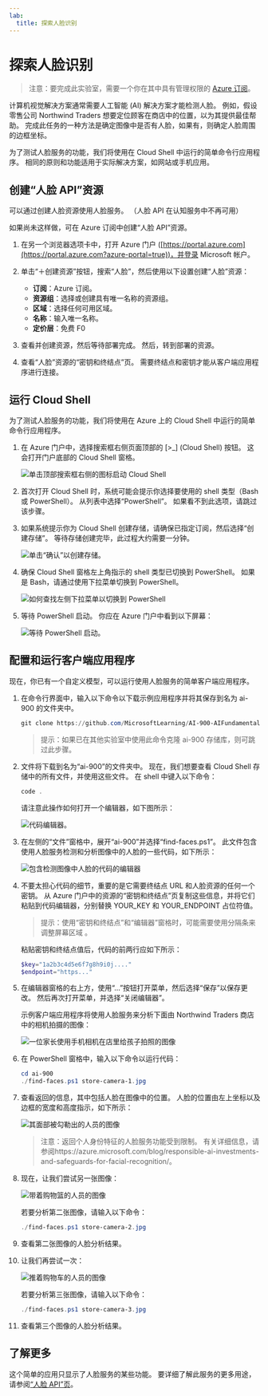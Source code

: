 ```yaml
---
lab:
  title: 探索人脸识别
---
```


# 探索人脸识别

> 注意：要完成此实验室，需要一个你在其中具有管理权限的 [Azure 订阅](https://azure.microsoft.com/free?azure-portal=true)。

计算机视觉解决方案通常需要人工智能 (AI) 解决方案才能检测人脸。 例如，假设零售公司 Northwind Traders 想要定位顾客在商店中的位置，以为其提供最佳帮助。 完成此任务的一种方法是确定图像中是否有人脸，如果有，则确定人脸周围的边框坐标。

为了测试人脸服务的功能，我们将使用在 Cloud Shell 中运行的简单命令行应用程序。 相同的原则和功能适用于实际解决方案，如网站或手机应用。

## 创建“人脸 API”资源

可以通过创建人脸资源使用人脸服务。 （人脸 API 在认知服务中不再可用）

如果尚未这样做，可在 Azure 订阅中创建“人脸 API”资源。

1. 在另一个浏览器选项卡中，打开 Azure 门户 ([https://portal.azure.com](https://portal.azure.com?azure-portal=true))，并登录 Microsoft 帐户。

1. 单击“&#65291;创建资源”按钮，搜索“人脸”，然后使用以下设置创建“人脸”资源：
    - **订阅**：Azure 订阅。
    - **资源组**：选择或创建具有唯一名称的资源组。
    - **区域**：选择任何可用区域。
    - **名称**：输入唯一名称。
    - **定价层**：免费 F0

1. 查看并创建资源，然后等待部署完成。 然后，转到部署的资源。

1. 查看“人脸”资源的“密钥和终结点”页。 需要终结点和密钥才能从客户端应用程序进行连接。

## 运行 Cloud Shell

为了测试人脸服务的功能，我们将使用在 Azure 上的 Cloud Shell 中运行的简单命令行应用程序。 

1. 在 Azure 门户中，选择搜索框右侧页面顶部的 [>_] (Cloud Shell) 按钮。 这会打开门户底部的 Cloud Shell 窗格。 

    ![单击顶部搜索框右侧的图标启动 Cloud Shell](media/create-face-solutions/powershell-portal-guide-1.png)

1. 首次打开 Cloud Shell 时，系统可能会提示你选择要使用的 shell 类型（Bash 或 PowerShell）。 从列表中选择“PowerShell”。 如果看不到此选项，请跳过该步骤。  

1. 如果系统提示你为 Cloud Shell 创建存储，请确保已指定订阅，然后选择“创建存储”。 等待存储创建完毕，此过程大约需要一分钟。

    ![单击“确认”以创建存储。](media/create-face-solutions/powershell-portal-guide-2.png)       

1. 确保 Cloud Shell 窗格左上角指示的 shell 类型已切换到 PowerShell。 如果是 Bash，请通过使用下拉菜单切换到 PowerShell。

    ![如何查找左侧下拉菜单以切换到 PowerShell](media/create-face-solutions/powershell-portal-guide-3.png) 

1. 等待 PowerShell 启动。 你应在 Azure 门户中看到以下屏幕：  

    ![等待 PowerShell 启动。](media/create-face-solutions/powershell-prompt.png)

## 配置和运行客户端应用程序

现在，你已有一个自定义模型，可以运行使用人脸服务的简单客户端应用程序。

1. 在命令行界面中，输入以下命令以下载示例应用程序并将其保存到名为 ai-900 的文件夹中。

    ```PowerShell
    git clone https://github.com/MicrosoftLearning/AI-900-AIFundamentals ai-900
    ```

    > 提示：如果已在其他实验室中使用此命令克隆 ai-900 存储库，则可跳过此步骤。

1. 文件将下载到名为“ai-900”的文件夹中。 现在，我们想要查看 Cloud Shell 存储中的所有文件，并使用这些文件。 在 shell 中键入以下命令：

     ```PowerShell
    code .
    ```

    请注意此操作如何打开一个编辑器，如下图所示： 

    ![代码编辑器。](media/create-face-solutions/powershell-portal-guide-4.png) 

1. 在左侧的“文件”窗格中，展开“ai-900”并选择“find-faces.ps1”。 此文件包含使用人脸服务检测和分析图像中的人脸的一些代码，如下所示：

    ![包含检测图像中人脸的代码的编辑器](media/create-face-solutions/find-faces-code.png)

1. 不要太担心代码的细节，重要的是它需要终结点 URL 和人脸资源的任何一个密钥。 从 Azure 门户中的资源的“密钥和终结点”页复制这些信息，并将它们粘贴到代码编辑器，分别替换 YOUR_KEY 和 YOUR_ENDPOINT 占位符值。

    > 提示：使用“密钥和终结点”和“编辑器”窗格时，可能需要使用分隔条来调整屏幕区域  。

    粘贴密钥和终结点值后，代码的前两行应如下所示：

    ```PowerShell
    $key="1a2b3c4d5e6f7g8h9i0j...."    
    $endpoint="https..."
    ```

1. 在编辑器窗格的右上方，使用“...”按钮打开菜单，然后选择“保存”以保存更改。 然后再次打开菜单，并选择“关闭编辑器”。

    示例客户端应用程序将使用人脸服务来分析下面由 Northwind Traders 商店中的相机拍摄的图像：

    ![一位家长使用手机相机在店里给孩子拍照的图像](media/create-face-solutions/store-camera-1.jpg)

1. 在 PowerShell 窗格中，输入以下命令以运行代码：

    ```PowerShell
    cd ai-900
    ./find-faces.ps1 store-camera-1.jpg
    ```

1. 查看返回的信息，其中包括人脸在图像中的位置。 人脸的位置由左上坐标以及边框的宽度和高度指示，如下所示：

    ![其面部被勾勒出的人员的图像](media/create-face-solutions/store-camera-1-face.jpg)

    >注意：返回个人身份特征的人脸服务功能受到限制。 有关详细信息，请参阅https://azure.microsoft.com/blog/responsible-ai-investments-and-safeguards-for-facial-recognition/。

1. 现在，让我们尝试另一张图像：

    ![带着购物篮的人员的图像](media/create-face-solutions/store-camera-2.jpg)

    若要分析第二张图像，请输入以下命令：

    ```PowerShell
    ./find-faces.ps1 store-camera-2.jpg
    ```

1. 查看第二张图像的人脸分析结果。

1. 让我们再尝试一次：

    ![推着购物车的人员的图像](media/create-face-solutions/store-camera-3.jpg)

    若要分析第三张图像，请输入以下命令：

    ```PowerShell
    ./find-faces.ps1 store-camera-3.jpg
    ```

1. 查看第三个图像的人脸分析结果。

## 了解更多

这个简单的应用只显示了人脸服务的某些功能。 要详细了解此服务的更多用途，请参阅[“人脸 API”页](https://azure.microsoft.com/en-us/products/cognitive-services/vision-services)。
